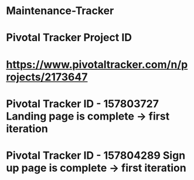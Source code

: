 # Maintenance-Tracker
# Pivotal Tracker Project ID
# https://www.pivotaltracker.com/n/projects/2173647
# Pivotal Tracker ID - 157803727 Landing page is complete -> first iteration
# Pivotal Tracker ID - 157804289 Sign up page is complete -> first iteration